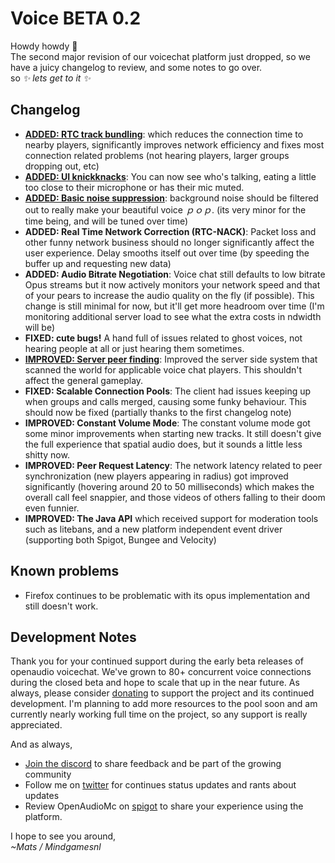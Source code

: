 # Voice BETA 0.2
Howdy howdy 👋<br />
The second major revision of our voicechat platform just dropped, so we have a juicy changelog to review, and some notes to go over.<br />
so *✨ lets get to it ✨*

## Changelog
 - [**ADDED: RTC track bundling**](https://trello.com/c/EOslKWOX/22-webrtc-channel-bundling-mux): which reduces the connection time to nearby players, significantly improves network efficiency and fixes most connection related problems (not hearing players, larger groups dropping out, etc)
 - [**ADDED: UI knickknacks**](https://trello.com/c/oOodbJMa/24-webrtc-status-indicators): You can now see who's talking, eating a little too close to their microphone or has their mic muted.
 - [**ADDED: Basic noise suppression**](https://trello.com/c/vNw8Wixu/17-voice-noise-floor): background noise should be filtered out to really make your beautiful voice *ｐｏｐ*. (its very minor for the time being, and will be tuned over time)
 - **ADDED: Real Time Network Correction (RTC-NACK)**: Packet loss and other funny network business should no longer significantly affect the user experience. Delay smooths itself out over time (by speeding the buffer up and requesting new data)
 - **ADDED: Audio Bitrate Negotiation**: Voice chat still defaults to low bitrate Opus streams but it now actively monitors your network speed and that of your pears to increase the audio quality on the fly (if possible). This change is still minimal for now, but it'll get more headroom over time (I'm monitoring additional server load to see what the extra costs in ndwidth will be)
 - **FIXED: cute bugs!** A hand full of issues related to ghost voices, not hearing people at all or just hearing them sometimes.
 - [**IMPROVED: Server peer finding**](https://trello.com/c/Fi8kZWec/31-webrtc-peer-finder-refactor): Improved the server side system that scanned the world for applicable voice chat players. This shouldn't affect the general gameplay.
 - **FIXED: Scalable Connection Pools**: The client had issues keeping up when groups and calls merged, causing some funky behaviour. This should now be fixed (partially thanks to the first changelog note)
 - **IMPROVED: Constant Volume Mode**: The constant volume mode got some minor improvements when starting new tracks. It still doesn't give the full experience that spatial audio does, but it sounds a little less shitty now.
 - **IMPROVED: Peer Request Latency**: The network latency related to peer synchronization (new players appearing in radius) got improved significantly (hovering around 20 to 50 milliseconds) which makes the overall call feel snappier, and those videos of others falling to their doom even funnier.
 - **IMPROVED: The Java API** which received support for moderation tools such as litebans, and a new platform independent event driver (supporting both Spigot, Bungee and Velocity)

## Known problems
 - Firefox continues to be problematic with its opus implementation and still doesn't work.

## Development Notes
Thank you for your continued support during the early beta releases of openaudio voicechat. We've grown to 80+ concurrent voice connections during the closed beta and hope to scale that up in the near future. As always, please consider [donating](https://donate.craftmend.com/) to support the project and its continued development. I'm planning to add more resources to the pool soon and am currently nearly working full time on the project, so any support is really appreciated.

And as always,
 - [Join the discord](https://discord.openaudiomc.net/) to share feedback and be part of the growing community
 - Follow me on [twitter](https://twitter.com/Mindgamesnl) for continues status updates and rants about updates
 - Review OpenAudioMc on [spigot](https://www.spigotmc.org/resources/openaudiomc-realtime-online-music-and-effects-bungeecord-velocity.30691/) to share your experience using the platform.

I hope to see you around,<br />
*~Mats / Mindgamesnl*